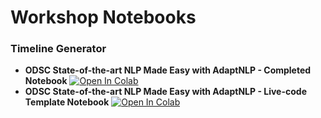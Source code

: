 # Workshop Notebooks


### Timeline Generator

  - **ODSC State-of-the-art NLP Made Easy with AdaptNLP - Completed Notebook** [![Open In Colab](https://colab.research.google.com/assets/colab-badge.svg)](https://colab.research.google.com/github/Novetta/adaptnlp/blob/master/tutorials/Workshop/ODSC_timeline_generator.ipynb)
  - **ODSC State-of-the-art NLP Made Easy with AdaptNLP - Live-code Template Notebook** [![Open In Colab](https://colab.research.google.com/assets/colab-badge.svg)](https://colab.research.google.com/github/Novetta/adaptnlp/blob/master/tutorials/Workshop/ODSC_timeline_generator_template.ipynb)
